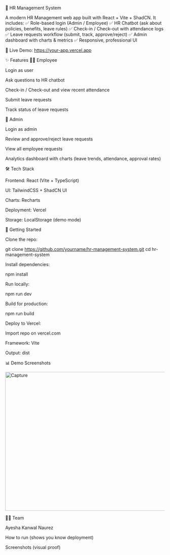 🏢 HR Management System

A modern HR Management web app built with React + Vite + ShadCN.
It includes:
✅ Role-based login (Admin / Employee)
✅ HR Chatbot (ask about policies, benefits, leave rules)
✅ Check-in / Check-out with attendance logs
✅ Leave requests workflow (submit, track, approve/reject)
✅ Admin dashboard with charts & metrics
✅ Responsive, professional UI

🚀 Live Demo: https://your-app.vercel.app

✨ Features
👩‍💼 Employee

Login as user

Ask questions to HR chatbot

Check-in / Check-out and view recent attendance

Submit leave requests

Track status of leave requests

👑 Admin

Login as admin

Review and approve/reject leave requests

View all employee requests

Analytics dashboard with charts (leave trends, attendance, approval rates)

🛠️ Tech Stack

Frontend: React (Vite + TypeScript)

UI: TailwindCSS + ShadCN UI

Charts: Recharts

Deployment: Vercel

Storage: LocalStorage (demo mode)

🚀 Getting Started

Clone the repo:

git clone https://github.com/yourname/hr-management-system.git
cd hr-management-system


Install dependencies:

npm install


Run locally:

npm run dev


Build for production:

npm run build


Deploy to Vercel:

Import repo on vercel.com

Framework: Vite

Output: dist

📊 Demo Screenshots

<img width="914" height="438" alt="Capture" src="https://github.com/user-attachments/assets/bc6097a0-b13e-49d8-926a-e9f533b47628" />


👩‍💻 Team

Ayesha Kanwal
Naurez


How to run (shows you know deployment)

Screenshots (visual proof)
